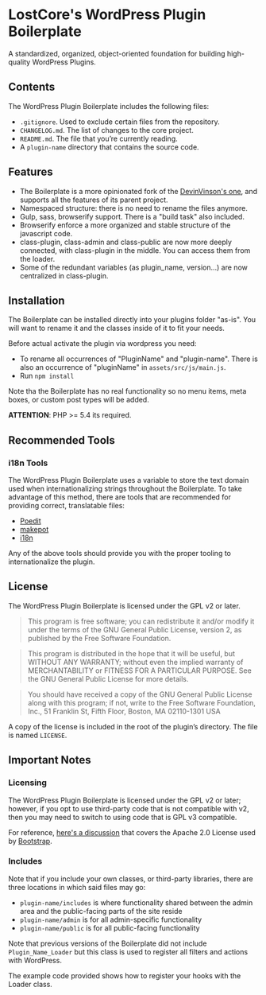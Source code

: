 # LostCore's WordPress Plugin Boilerplate

A standardized, organized, object-oriented foundation for building high-quality WordPress Plugins.

## Contents

The WordPress Plugin Boilerplate includes the following files:

* `.gitignore`. Used to exclude certain files from the repository.
* `CHANGELOG.md`. The list of changes to the core project.
* `README.md`. The file that you’re currently reading.
* A `plugin-name` directory that contains the source code.

## Features

* The Boilerplate is a more opinionated fork of the [DevinVinson's one](http://wppb.io/), and supports all the features of its parent project.
* Namespaced structure: there is no need to rename the files anymore.
* Gulp, sass, browserify support. There is a "build task" also included.
* Browserify enforce a more organized and stable structure of the javascript code.
* class-plugin, class-admin and class-public are now more deeply connected, with class-plugin in the middle. You can access them from the loader.
* Some of the redundant variables (as plugin_name, version...) are now centralized in class-plugin.

## Installation

The Boilerplate can be installed directly into your plugins folder "as-is". You will want to rename it and the classes inside of it to fit your needs.

Before actual activate the plugin via wordpress you need:

- To rename all occurrences of "PluginName" and "plugin-name". There is also an occurrence of "pluginName" in `assets/src/js/main.js`.
- Run `npm install`

Note tha the Boilerplate has no real functionality so no menu items, meta boxes, or custom post types will be added.

**ATTENTION**: PHP >= 5.4 its required.

## Recommended Tools

### i18n Tools

The WordPress Plugin Boilerplate uses a variable to store the text domain used when internationalizing strings throughout the Boilerplate. To take advantage of this method, there are tools that are recommended for providing correct, translatable files:

* [Poedit](http://www.poedit.net/)
* [makepot](http://i18n.svn.wordpress.org/tools/trunk/)
* [i18n](https://github.com/grappler/i18n)

Any of the above tools should provide you with the proper tooling to internationalize the plugin.

## License

The WordPress Plugin Boilerplate is licensed under the GPL v2 or later.

> This program is free software; you can redistribute it and/or modify it under the terms of the GNU General Public License, version 2, as published by the Free Software Foundation.

> This program is distributed in the hope that it will be useful, but WITHOUT ANY WARRANTY; without even the implied warranty of MERCHANTABILITY or FITNESS FOR A PARTICULAR PURPOSE. See the GNU General Public License for more details.

> You should have received a copy of the GNU General Public License along with this program; if not, write to the Free Software Foundation, Inc., 51 Franklin St, Fifth Floor, Boston, MA 02110-1301 USA

A copy of the license is included in the root of the plugin’s directory. The file is named `LICENSE`.

## Important Notes

### Licensing

The WordPress Plugin Boilerplate is licensed under the GPL v2 or later; however, if you opt to use third-party code that is not compatible with v2, then you may need to switch to using code that is GPL v3 compatible.

For reference, [here's a discussion](http://make.wordpress.org/themes/2013/03/04/licensing-note-apache-and-gpl/) that covers the Apache 2.0 License used by [Bootstrap](http://twitter.github.io/bootstrap/).

### Includes

Note that if you include your own classes, or third-party libraries, there are three locations in which said files may go:

* `plugin-name/includes` is where functionality shared between the admin area and the public-facing parts of the site reside
* `plugin-name/admin` is for all admin-specific functionality
* `plugin-name/public` is for all public-facing functionality

Note that previous versions of the Boilerplate did not include `Plugin_Name_Loader` but this class is used to register all filters and actions with WordPress.

The example code provided shows how to register your hooks with the Loader class.